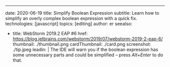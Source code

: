 ---
date: 2020-06-19
title: Simplify Boolean Expression
subtitle: Learn how to simplify an overly complex boolean expression with a quick fix.
technologies: [javascript]
topics: [editing]
author: er
seealso:
- title: WebStorm 2019.2 EAP #6
  href: https://blog.jetbrains.com/webstorm/2019/07/webstorm-2019-2-eap-6/
thumbnail: ./thumbnail.png
cardThumbnail: ./card.png
screenshot: ./tip.jpeg
leadin: |
  The IDE will warn you if the boolean expression has some unnecessary parts and could be simplified – press *Alt+Enter* to do that.
